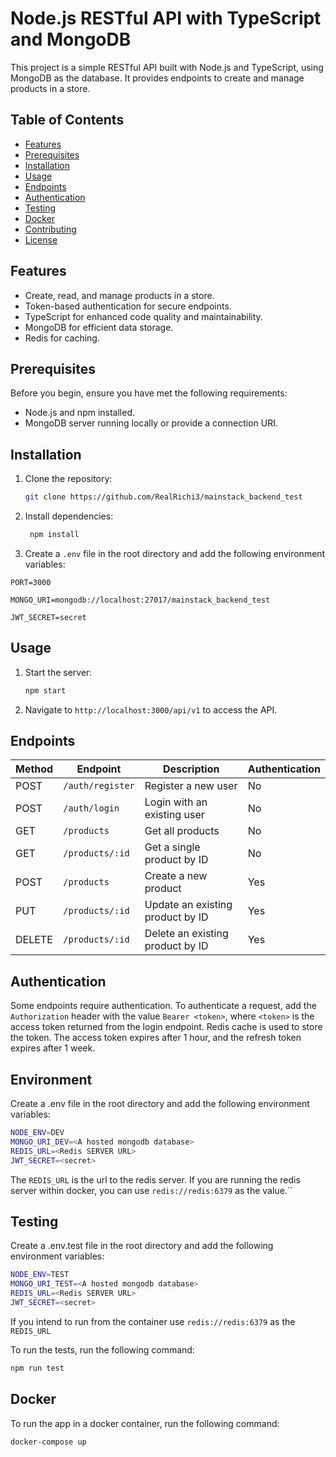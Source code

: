 # Node.js RESTful API with TypeScript and MongoDB

This project is a simple RESTful API built with Node.js and TypeScript, using MongoDB as the database. It provides endpoints to create and manage products in a store.

## Table of Contents
- [Features](#features)
- [Prerequisites](#prerequisites)
- [Installation](#installation)
- [Usage](#usage)
- [Endpoints](#endpoints)
- [Authentication](#authentication)
- [Testing](#testing)
- [Docker](#docker)
- [Contributing](#contributing)
- [License](#license)

## Features
- Create, read, and manage products in a store.
- Token-based authentication for secure endpoints.
- TypeScript for enhanced code quality and maintainability.
- MongoDB for efficient data storage.
- Redis for caching.

## Prerequisites

Before you begin, ensure you have met the following requirements:

- Node.js and npm installed.
- MongoDB server running locally or provide a connection URI.

## Installation

1. Clone the repository:

   ```bash
   git clone https://github.com/RealRichi3/mainstack_backend_test
   ```
   
2. Install dependencies:

   ```bash
    npm install
    ```

3. Create a `.env` file in the root directory and add the following environment variables:
```
PORT=3000

MONGO_URI=mongodb://localhost:27017/mainstack_backend_test

JWT_SECRET=secret
```

## Usage

1. Start the server:

   ```bash
   npm start
   ```

2. Navigate to `http://localhost:3000/api/v1` to access the API.


## Endpoints

| Method | Endpoint           | Description                           | Authentication |
| ------ | ------------------ | ------------------------------------- | -------------- |
| POST   | `/auth/register`   | Register a new user                   | No             |
| POST   | `/auth/login`      | Login with an existing user           | No             |
| GET    | `/products`        | Get all products                      | No             |
| GET    | `/products/:id`    | Get a single product by ID            | No             |
| POST   | `/products`        | Create a new product                  | Yes            |
| PUT    | `/products/:id`    | Update an existing product by ID      | Yes            |
| DELETE | `/products/:id`    | Delete an existing product by ID      | Yes            |

## Authentication

Some endpoints require authentication. To authenticate a request, add the `Authorization` header with the value `Bearer <token>`, where `<token>` is the access token returned from the login endpoint.
Redis cache is used to store the token. The access token expires after 1 hour, and the refresh token expires after 1 week.

## Environment
Create a .env file in the root directory and add the following environment variables:
```bash
NODE_ENV=DEV
MONGO_URI_DEV=<A hosted mongodb database>
REDIS_URL=<Redis SERVER URL>
JWT_SECRET=<secret>
```
The `REDIS_URL` is the url to the redis server. If you are running the redis server within docker, you can use `redis://redis:6379` as the value.``

## Testing
Create a .env.test file in the root directory and add the following environment variables:
```bash
NODE_ENV=TEST
MONGO_URI_TEST=<A hosted mongodb database>
REDIS_URL=<Redis SERVER URL>
JWT_SECRET=<secret>
```
If you intend to run from the container use `redis://redis:6379` as the `REDIS_URL`

To run the tests, run the following command:
```bash
npm run test
```

## Docker
To run the app in a docker container, run the following command:
```bash
docker-compose up
```



